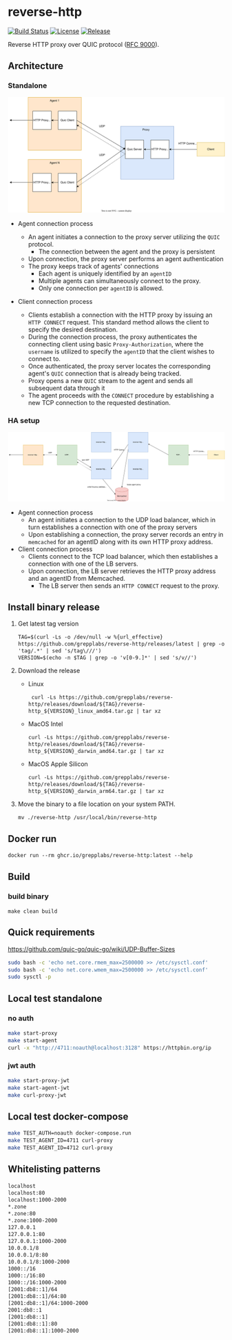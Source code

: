 # reverse-http
[![Build Status](https://github.com/grepplabs/reverse-http/actions/workflows/build.yml/badge.svg)](https://github.com/grepplabs/reverse-http/actions/workflows/build.yml)
[![License](https://img.shields.io/badge/License-Apache_2.0-blue.svg)](https://opensource.org/licenses/Apache-2.0)
[![Release](https://img.shields.io/github/v/release/grepplabs/reverse-http?sort=semver)](https://github.com/grepplabs/reverse-http/releases)

Reverse HTTP proxy over QUIC protocol ([RFC 9000](https://datatracker.ietf.org/doc/html/rfc9000)).

## Architecture

### Standalone

<p style="text-align: center;"><img src="docs/reverse-http-arch.svg" alt="Architecture"></p>

* Agent connection process
  * An agent initiates a connection to the proxy server utilizing the `QUIC` protocol.
    * The connection between the agent and the proxy is persistent
  * Upon connection, the proxy server performs an agent authentication
  * The proxy keeps track of agents' connections
    * Each agent is uniquely identified by an `agentID`
    * Multiple agents can simultaneously connect to the proxy.
    * Only one connection per `agentID` is allowed.

* Client connection process
  * Clients establish a connection with the HTTP proxy by issuing an `HTTP CONNECT` request. This standard method allows the client to specify the desired destination.
  * During the connection process, the proxy authenticates the connecting client using basic `Proxy-Authorization`, where the `username` is utilized to specify the `agentID` that the client wishes to connect to.
  * Once authenticated, the proxy server locates the corresponding agent's `QUIC` connection that is already being tracked.
  * Proxy opens a new `QUIC` stream to the agent and sends all subsequent data through it
  * The agent proceeds with the `CONNECT` procedure by establishing a new TCP connection to the requested destination.

### HA setup

<p style="text-align: center;"><img src="docs/reverse-http-ha.svg" alt="HA"></p>

* Agent connection process
  * An agent initiates a connection to the UDP load balancer, which in turn establishes a connection with one of the proxy servers
  * Upon establishing a connection, the proxy server records an entry in `memcached` for an agentID along with its own HTTP proxy address.
* Client connection process
  * Clients connect to the TCP load balancer, which then establishes a connection with one of the LB servers.
  * Upon connection, the LB server retrieves the HTTP proxy address and an agentID from Memcached.
    * The LB server then sends an `HTTP CONNECT` request to the proxy.

## Install binary release

1. Get latest tag version
    ```
    TAG=$(curl -Ls -o /dev/null -w %{url_effective} https://github.com/grepplabs/reverse-http/releases/latest | grep -o 'tag/.*' | sed 's/tag\///')
    VERSION=$(echo -n $TAG | grep -o 'v[0-9.]*' | sed 's/v//')
    ```
2. Download the release
   * Linux
     ```
      curl -Ls https://github.com/grepplabs/reverse-http/releases/download/${TAG}/reverse-http_${VERSION}_linux_amd64.tar.gz | tar xz
     ```
   * MacOS Intel
     ```
     curl -Ls https://github.com/grepplabs/reverse-http/releases/download/${TAG}/reverse-http_${VERSION}_darwin_amd64.tar.gz | tar xz
     ```

   * MacOS Apple Silicon
     ```
     curl -Ls https://github.com/grepplabs/reverse-http/releases/download/${TAG}/reverse-http_${VERSION}_darwin_arm64.tar.gz | tar xz
     ```

3. Move the binary to a file location on your system PATH.
    ```
    mv ./reverse-http /usr/local/bin/reverse-http
    ```

## Docker run
  ```
  docker run --rm ghcr.io/grepplabs/reverse-http:latest --help
  ```

## Build
### build binary

    make clean build


## Quick requirements

https://github.com/quic-go/quic-go/wiki/UDP-Buffer-Sizes

```bash
sudo bash -c 'echo net.core.rmem_max=2500000 >> /etc/sysctl.conf'
sudo bash -c 'echo net.core.wmem_max=2500000 >> /etc/sysctl.conf'
sudo sysctl -p
```



## Local test standalone

### no auth

```bash
make start-proxy
make start-agent
curl -x "http://4711:noauth@localhost:3128" https://httpbin.org/ip
```

### jwt auth

```bash
make start-proxy-jwt
make start-agent-jwt
make curl-proxy-jwt
```

## Local test docker-compose

```bash
make TEST_AUTH=noauth docker-compose.run
make TEST_AGENT_ID=4711 curl-proxy
make TEST_AGENT_ID=4712 curl-proxy
```

## Whitelisting patterns

```
localhost
localhost:80
localhost:1000-2000
*.zone
*.zone:80
*.zone:1000-2000
127.0.0.1
127.0.0.1:80
127.0.0.1:1000-2000
10.0.0.1/8
10.0.0.1/8:80
10.0.0.1/8:1000-2000
1000::/16
1000::/16:80
1000::/16:1000-2000
[2001:db8::1]/64
[2001:db8::1]/64:80
[2001:db8::1]/64:1000-2000
2001:db8::1
[2001:db8::1]
[2001:db8::1]:80
[2001:db8::1]:1000-2000
```
